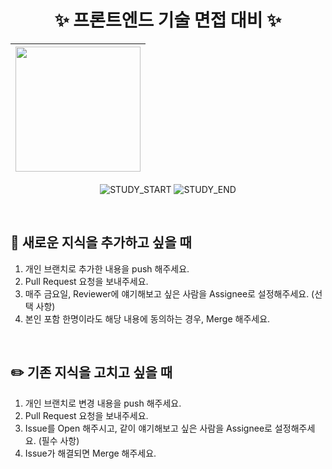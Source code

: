 <div align="center">

# ✨ 프론트엔드 기술 면접 대비 ✨

| <img src="https://github.com/user-attachments/assets/2260bcd5-e1c7-4163-8609-bd6cfc081e7d" width="200px" /> |
| ------------------------------------------------------ |

![STUDY_START](https://img.shields.io/badge/START-2024--07--20-blue)
![STUDY_END](https://img.shields.io/badge/END-undefined-yellow)

<br />

<div align="left">

## 🌱 새로운 지식을 추가하고 싶을 때
1. 개인 브랜치로 추가한 내용을 push 해주세요.
2. Pull Request 요청을 보내주세요.
3. 매주 금요일, Reviewer에 얘기해보고 싶은 사람을 Assignee로 설정해주세요. (선택 사항)
4. 본인 포함 한명이라도 해당 내용에 동의하는 경우, Merge 해주세요.

</div>
 
<br />

<div align="left">

## ✏️ 기존 지식을 고치고 싶을 때
1. 개인 브랜치로 변경 내용을 push 해주세요.
2. Pull Request 요청을 보내주세요.
3. Issue를 Open 해주시고, 같이 얘기해보고 싶은 사람을 Assignee로 설정해주세요. (필수 사항)
4. Issue가 해결되면 Merge 해주세요.

</div>

